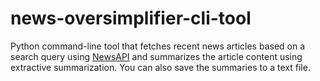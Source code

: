 # news-oversimplifier-cli-tool
Python command-line tool that fetches recent news articles based on a search query using [NewsAPI](https://newsapi.org/) and summarizes the article content using extractive summarization. You can also save the summaries to a text file.
